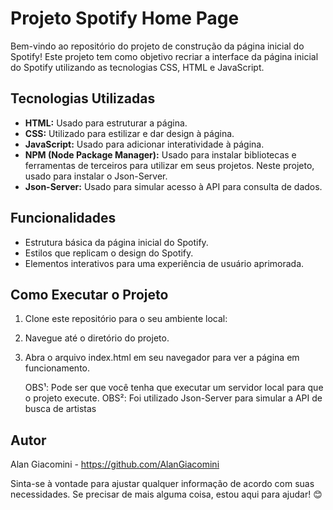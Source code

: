 # Projeto Spotify Home Page

Bem-vindo ao repositório do projeto de construção da página inicial do Spotify! Este projeto tem como objetivo recriar a interface da página inicial do Spotify utilizando as tecnologias CSS, HTML e JavaScript.

## Tecnologias Utilizadas

- **HTML:** Usado para estruturar a página.
- **CSS:** Utilizado para estilizar e dar design à página.
- **JavaScript:** Usado para adicionar interatividade à página.
- **NPM (Node Package Manager):** Usado para instalar bibliotecas e ferramentas de terceiros para utilizar em seus projetos. Neste projeto, usado para instalar o Json-Server.
- **Json-Server:** Usado para simular acesso à API para consulta de dados.

## Funcionalidades

- Estrutura básica da página inicial do Spotify.
- Estilos que replicam o design do Spotify.
- Elementos interativos para uma experiência de usuário aprimorada.

## Como Executar o Projeto

1. Clone este repositório para o seu ambiente local:
   
2. Navegue até o diretório do projeto.

3. Abra o arquivo index.html em seu navegador para ver a página em funcionamento.

   OBS¹: Pode ser que você tenha que executar um servidor local para que o projeto execute.
   OBS²: Foi utilizado Json-Server para simular a API de busca de artistas

## Autor
Alan Giacomini - https://github.com/AlanGiacomini

Sinta-se à vontade para ajustar qualquer informação de acordo com suas necessidades. Se precisar de mais alguma coisa, estou aqui para ajudar! 😊
